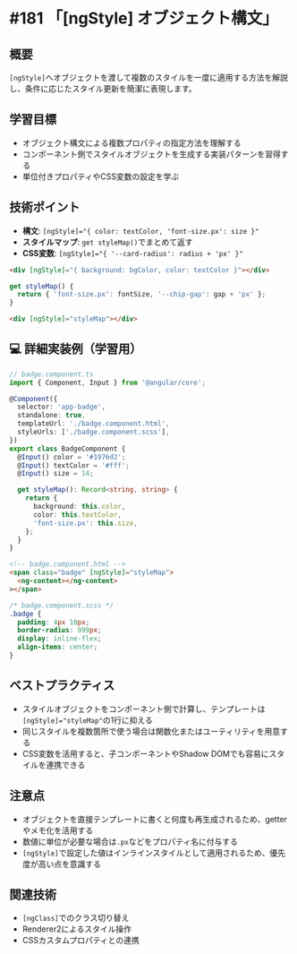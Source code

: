 # #181 「[ngStyle] オブジェクト構文」

## 概要
`[ngStyle]`へオブジェクトを渡して複数のスタイルを一度に適用する方法を解説し、条件に応じたスタイル更新を簡潔に表現します。

## 学習目標
- オブジェクト構文による複数プロパティの指定方法を理解する
- コンポーネント側でスタイルオブジェクトを生成する実装パターンを習得する
- 単位付きプロパティやCSS変数の設定を学ぶ

## 技術ポイント
- **構文**: `[ngStyle]="{ color: textColor, 'font-size.px': size }"`
- **スタイルマップ**: `get styleMap()`でまとめて返す
- **CSS変数**: `[ngStyle]="{ '--card-radius': radius + 'px' }"`

```html
<div [ngStyle]="{ background: bgColor, color: textColor }"></div>
```

```typescript
get styleMap() {
  return { 'font-size.px': fontSize, '--chip-gap': gap + 'px' };
}
```

```html
<div [ngStyle]="styleMap"></div>
```

## 💻 詳細実装例（学習用）
```typescript
// badge.component.ts
import { Component, Input } from '@angular/core';

@Component({
  selector: 'app-badge',
  standalone: true,
  templateUrl: './badge.component.html',
  styleUrls: ['./badge.component.scss'],
})
export class BadgeComponent {
  @Input() color = '#1976d2';
  @Input() textColor = '#fff';
  @Input() size = 14;

  get styleMap(): Record<string, string> {
    return {
      background: this.color,
      color: this.textColor,
      'font-size.px': this.size,
    };
  }
}
```

```html
<!-- badge.component.html -->
<span class="badge" [ngStyle]="styleMap">
  <ng-content></ng-content>
></span>
```

```scss
/* badge.component.scss */
.badge {
  padding: 4px 10px;
  border-radius: 999px;
  display: inline-flex;
  align-items: center;
}
```

## ベストプラクティス
- スタイルオブジェクトをコンポーネント側で計算し、テンプレートは`[ngStyle]="styleMap"`の1行に抑える
- 同じスタイルを複数箇所で使う場合は関数化またはユーティリティを用意する
- CSS変数を活用すると、子コンポーネントやShadow DOMでも容易にスタイルを連携できる

## 注意点
- オブジェクトを直接テンプレートに書くと何度も再生成されるため、getterやメモ化を活用する
- 数値に単位が必要な場合は`.px`などをプロパティ名に付与する
- `[ngStyle]`で設定した値はインラインスタイルとして適用されるため、優先度が高い点を意識する

## 関連技術
- `[ngClass]`でのクラス切り替え
- Renderer2によるスタイル操作
- CSSカスタムプロパティとの連携
